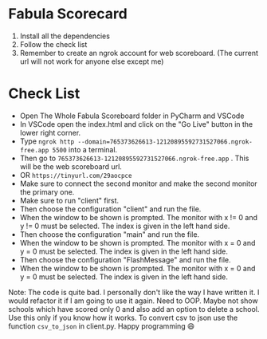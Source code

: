 # Fabula Scorecard

1. Install all the dependencies
2. Follow the check list
3. Remember to create an ngrok account for web scoreboard. (The current url will not work for anyone else except me)

# Check List

- Open The Whole Fabula Scoreboard folder in PyCharm and VSCode
- In VSCode open the index.html and click on the "Go Live" button in the lower right corner.
- Type `ngrok http --domain=765373626613-12120895592731527066.ngrok-free.app 5500` into a terminal.
- Then go to `765373626613-12120895592731527066.ngrok-free.app` . This will be the web scoreboard url.
- OR `https://tinyurl.com/29aocpce`
- Make sure to connect the second monitor and make the second monitor the primary one.
- Make sure to run "client" first.
- Then choose the configuration "client" and run the file.
- When the window to be shown is prompted. The monitor with x != 0 and y != 0 must be selected. The index is given in the left hand side.
- Then choose the configuration "main" and run the file.
- When the window to be shown is prompted. The monitor with x = 0 and y = 0 must be selected. The index is given in the left hand side.
- Then choose the configuration "FlashMessage" and run the file.
- When the window to be shown is prompted. The monitor with x = 0 and y = 0 must be selected. The index is given in the left hand side.

Note: The code is quite bad. I personally don't like the way I have written it. I would refactor it if I am going to use it again. Need to OOP. Maybe not show schools which have scored only 0 and also add an option to delete a school. Use this only if you know how it works. To convert csv to json use the function `csv_to_json` in client.py. Happy programming 😄

